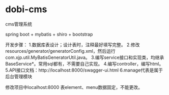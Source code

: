 # dobi-cms
cms管理系统

spring boot + mybatis + shiro + bootstrap

开发步骤：
1.数据库表设计；设计表时，注释最好填写完整。
2.修改resources/generator/generatorConfig.xml，然后运行com.xjp.util.MyBatisGeneratorUtil.java。
3.编写service接口和实现类，均继承BaseService*。常用sql都有，不需要自己实现。
4.编写controller，编写html。
5.API接口文档：http://localhost:8000/swagger-ui.html
6.manage代表是属于后台管理模块


修改项目中localhost:8000 
表element、menu数据固定，不能更改。

